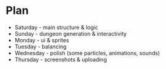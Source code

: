 ﻿# Plan
* Saturday - main structure & logic
* Sunday - dungeon generation & interactivity
* Monday - ui & sprites
* Tuesday - balancing
* Wednesday - polish (some particles, animations, sounds)
* Thursday - screenshots & uploading
